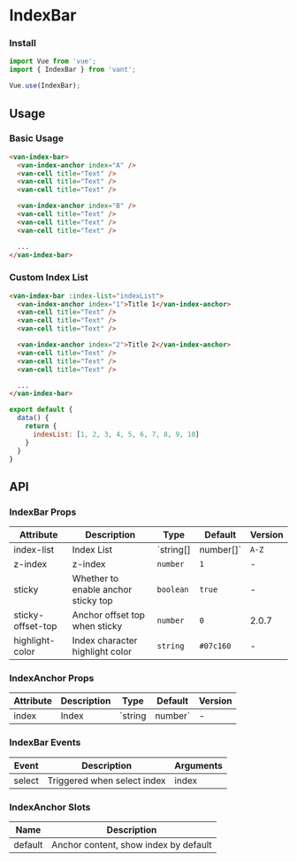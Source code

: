 # IndexBar

### Install

``` javascript
import Vue from 'vue';
import { IndexBar } from 'vant';

Vue.use(IndexBar);
```

## Usage

### Basic Usage

```html
<van-index-bar>
  <van-index-anchor index="A" />
  <van-cell title="Text" />
  <van-cell title="Text" />
  <van-cell title="Text" />

  <van-index-anchor index="B" />
  <van-cell title="Text" />
  <van-cell title="Text" />
  <van-cell title="Text" />

  ...
</van-index-bar>
```

### Custom Index List

```html
<van-index-bar :index-list="indexList">
  <van-index-anchor index="1">Title 1</van-index-anchor>
  <van-cell title="Text" />
  <van-cell title="Text" />
  <van-cell title="Text" />

  <van-index-anchor index="2">Title 2</van-index-anchor>
  <van-cell title="Text" />
  <van-cell title="Text" />
  <van-cell title="Text" />

  ...
</van-index-bar>
```

```js
export default {
  data() {
    return {
      indexList: [1, 2, 3, 4, 5, 6, 7, 8, 9, 10]
    }
  }
}
```

## API

### IndexBar Props

| Attribute | Description | Type | Default | Version |
|------|------|------|------|------|
| index-list | Index List | `string[] | number[]` | `A-Z` | - |
| z-index | z-index | `number` | `1` | - |
| sticky | Whether to enable anchor sticky top | `boolean` | `true` | - |
| sticky-offset-top | Anchor offset top when sticky | `number` | `0` | 2.0.7 |
| highlight-color | Index character highlight color | `string` | `#07c160` | - | - |

### IndexAnchor Props

| Attribute | Description | Type | Default | Version |
|------|------|------|------|------|
| index | Index | `string | number` | - | - |

### IndexBar Events

| Event | Description | Arguments |
|------|------|------|
| select | Triggered when select index | index |

### IndexAnchor Slots

| Name | Description |
|------|------|
| default | Anchor content, show index by default |
